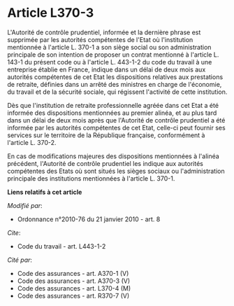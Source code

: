 # Article L370-3

L'Autorité de contrôle prudentiel, informée et la dernière phrase est supprimée par les autorités compétentes de l'Etat où
l'institution mentionnée à l'article L. 370-1 a son siège social ou son administration principale de son intention de
proposer un contrat mentionné à l'article L. 143-1 du présent code ou à l'article L. 443-1-2 du code du travail à une
entreprise établie en France, indique dans un délai de deux mois aux autorités compétentes de cet Etat les dispositions
relatives aux prestations de retraite, définies dans un arrêté des ministres en charge de l'économie, du travail et de la
sécurité sociale, qui régissent l'activité de cette institution. 

Dès que l'institution de retraite professionnelle agréée dans cet Etat a été informée des dispositions mentionnées au premier
alinéa, et au plus tard dans un délai de deux mois après que l'Autorité de contrôle prudentiel a été informée par les
autorités compétentes de cet Etat, celle-ci peut fournir ses services sur le territoire de la République française,
conformément à l'article L. 370-2.

En cas de modifications majeures des dispositions mentionnées à l'alinéa précédent, l'Autorité de contrôle prudentiel les
indique aux autorités compétentes des Etats où sont situés les sièges sociaux ou l'administration principale des institutions
mentionnées à l'article L. 370-1.

**Liens relatifs à cet article**

_Modifié par_:

  - Ordonnance n°2010-76 du 21 janvier 2010 - art. 8

_Cite_:

  - Code du travail - art. L443-1-2

_Cité par_:

  - Code des assurances - art. A370-1 (V)
  - Code des assurances - art. A370-3 (V)
  - Code des assurances - art. L370-4 (M)
  - Code des assurances - art. R370-7 (V)
